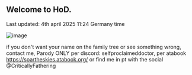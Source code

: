 ## Welcome to HoD.

Last updated: 4th april 2025 11:24 Germany time

![image](https://github.com/user-attachments/assets/2cc6e4c0-a899-4283-9eaa-f824a59f0352)









if you don't want your name on the family tree or see something wrong, contact me, Parody ONLY per discord: selfproclaimeddoctor, per atabook https://soartheskies.atabook.org/ or find me in pt with the social @CriticallyFathering
